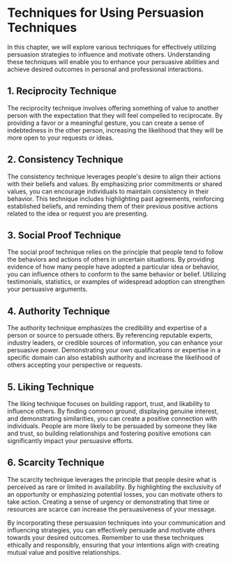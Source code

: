 Techniques for Using Persuasion Techniques
===================================================

In this chapter, we will explore various techniques for effectively utilizing persuasion strategies to influence and motivate others. Understanding these techniques will enable you to enhance your persuasive abilities and achieve desired outcomes in personal and professional interactions.

1\. Reciprocity Technique
------------------------

The reciprocity technique involves offering something of value to another person with the expectation that they will feel compelled to reciprocate. By providing a favor or a meaningful gesture, you can create a sense of indebtedness in the other person, increasing the likelihood that they will be more open to your requests or ideas.

2\. Consistency Technique
------------------------

The consistency technique leverages people's desire to align their actions with their beliefs and values. By emphasizing prior commitments or shared values, you can encourage individuals to maintain consistency in their behavior. This technique includes highlighting past agreements, reinforcing established beliefs, and reminding them of their previous positive actions related to the idea or request you are presenting.

3\. Social Proof Technique
-------------------------

The social proof technique relies on the principle that people tend to follow the behaviors and actions of others in uncertain situations. By providing evidence of how many people have adopted a particular idea or behavior, you can influence others to conform to the same behavior or belief. Utilizing testimonials, statistics, or examples of widespread adoption can strengthen your persuasive arguments.

4\. Authority Technique
----------------------

The authority technique emphasizes the credibility and expertise of a person or source to persuade others. By referencing reputable experts, industry leaders, or credible sources of information, you can enhance your persuasive power. Demonstrating your own qualifications or expertise in a specific domain can also establish authority and increase the likelihood of others accepting your perspective or requests.

5\. Liking Technique
-------------------

The liking technique focuses on building rapport, trust, and likability to influence others. By finding common ground, displaying genuine interest, and demonstrating similarities, you can create a positive connection with individuals. People are more likely to be persuaded by someone they like and trust, so building relationships and fostering positive emotions can significantly impact your persuasive efforts.

6\. Scarcity Technique
---------------------

The scarcity technique leverages the principle that people desire what is perceived as rare or limited in availability. By highlighting the exclusivity of an opportunity or emphasizing potential losses, you can motivate others to take action. Creating a sense of urgency or demonstrating that time or resources are scarce can increase the persuasiveness of your message.

By incorporating these persuasion techniques into your communication and influencing strategies, you can effectively persuade and motivate others towards your desired outcomes. Remember to use these techniques ethically and responsibly, ensuring that your intentions align with creating mutual value and positive relationships.
